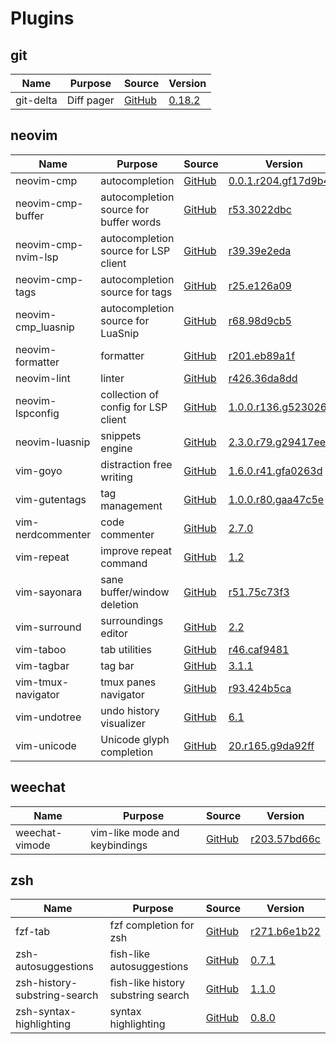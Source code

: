 # Plugins

## git

| Name                            | Purpose                                      | Source                                                                                            | Version                                                                                                                |
|---------------------------------|----------------------------------------------|---------------------------------------------------------------------------------------------------|------------------------------------------------------------------------------------------------------------------------|
| git-delta                       | Diff pager                                   | [GitHub](https://github.com/dandavison/delta)                                                     | [0.18.2](https://github.com/dandavison/delta/releases/tag/0.18.2)                                                      |

## neovim

| Name                            | Purpose                                      | Source                                                                                            | Version                                                                                                                |
|---------------------------------|----------------------------------------------|---------------------------------------------------------------------------------------------------|------------------------------------------------------------------------------------------------------------------------|
| neovim-cmp                      | autocompletion                               | [GitHub](https://github.com/hrsh7th/nvim-cmp)                                                     | [0.0.1.r204.gf17d9b4](https://github.com/hrsh7th/nvim-cmp/commit/f17d9b4394027ff4442b298398dfcaab97e40c4f)             |
| neovim-cmp-buffer               | autocompletion source for buffer words       | [GitHub](https://github.com/hrsh7th/cmp-buffer)                                                   | [r53.3022dbc](https://github.com/hrsh7th/cmp-buffer/commit/3022dbc9166796b644a841a02de8dd1cc1d311fa)                   |
| neovim-cmp-nvim-lsp             | autocompletion source for LSP client         | [GitHub](https://github.com/hrsh7th/cmp-nvim-lsp)                                                 | [r39.39e2eda](https://github.com/hrsh7th/cmp-nvim-lsp/commit/39e2eda76828d88b773cc27a3f61d2ad782c922d)                 |
| neovim-cmp-tags                 | autocompletion source for tags               | [GitHub](https://github.com/quangnguyen30192/cmp-nvim-tags)                                       | [r25.e126a09](https://github.com/quangnguyen30192/cmp-nvim-tags/commit/e126a09ef49f0611c127dea851fa0052aa223f15)       |
| neovim-cmp_luasnip              | autocompletion source for LuaSnip            | [GitHub](https://github.com/saadparwaiz1/cmp_luasnip)                                             | [r68.98d9cb5](https://github.com/saadparwaiz1/cmp_luasnip/commit/98d9cb5c2c38532bd9bdb481067b20fea8f32e90)             |
| neovim-formatter                | formatter                                    | [GitHub](https://github.com/mhartington/formatter.nvim)                                           | [r201.eb89a1f](https://github.com/mhartington/formatter.nvim/commit/eb89a1f3e079f1b9680bc7293b75fffccb5e1598)          |
| neovim-lint                     | linter                                       | [GitHub](https://github.com/mfussenegger/nvim-lint)                                               | [r426.36da8dd](https://github.com/mfussenegger/nvim-lint/commit/36da8dd0ddc4f88e0beae234c20e75397326f143)              |
| neovim-lspconfig                | collection of config for LSP client          | [GitHub](https://github.com/neovim/nvim-lspconfig)                                                | [1.0.0.r136.g52302604](https://github.com/neovim/nvim-lspconfig/commit/52302604e3c667cfdf33aadf89088e96eb3c5da3)       |
| neovim-luasnip                  | snippets engine                              | [GitHub](https://github.com/L3MON4D3/LuaSnip)                                                     | [2.3.0.r79.g29417ee](https://github.com/L3MON4D3/LuaSnip/commit/29417eea5b7c4b6beda105ced072855101d9680e)              |
| vim-goyo                        | distraction free writing                     | [GitHub](https://github.com/junegunn/goyo.vim)                                                    | [1.6.0.r41.gfa0263d](https://github.com/junegunn/goyo.vim/commit/fa0263d456dd43f5926484d1c4c7022dfcb21ba9)             |
| vim-gutentags                   | tag management                               | [GitHub](https://github.com/ludovicchabant/vim-gutentags)                                         | [1.0.0.r80.gaa47c5e](https://github.com/ludovicchabant/vim-gutentags/commit/aa47c5e29c37c52176c44e61c780032dfacef3dd)  |
| vim-nerdcommenter               | code commenter                               | [GitHub](https://github.com/preservim/nerdcommenter)                                              | [2.7.0](https://github.com/preservim/nerdcommenter/releases/tag/2.7.0)                                                 |
| vim-repeat                      | improve repeat command                       | [GitHub](https://github.com/tpope/vim-repeat)                                                     | [1.2](https://github.com/tpope/vim-repeat/releases/tag/v1.2)                                                           |
| vim-sayonara                    | sane buffer/window deletion                  | [GitHub](https://github.com/mhinz/vim-sayonara)                                                   | [r51.75c73f3](https://github.com/mhinz/vim-sayonara/commit/75c73f3cf3e96f8c09db5291970243699aadc02c)                   |
| vim-surround                    | surroundings editor                          | [GitHub](https://github.com/tpope/vim-surround)                                                   | [2.2](https://github.com/tpope/vim-surround/releases/tag/v2.2)                                                         |
| vim-taboo                       | tab utilities                                | [GitHub](https://github.com/gcmt/taboo.vim)                                                       | [r46.caf9481](https://github.com/gcmt/taboo.vim/commit/caf948187694d3f1374913d36f947b3f9fa1c22f)                       |
| vim-tagbar                      | tag bar                                      | [GitHub](https://github.com/preservim/tagbar)                                                     | [3.1.1](https://github.com/preservim/tagbar/releases/tag/v3.1.1)                                                       |
| vim-tmux-navigator              | tmux panes navigator                         | [GitHub](https://github.com/christoomey/vim-tmux-navigator)                                       | [r93.424b5ca](https://github.com/christoomey/vim-tmux-navigator/commit/424b5caa154bff34dc258ee53cec5a8e36cf7ea8)       |
| vim-undotree                    | undo history visualizer                      | [GitHub](https://github.com/mbbill/undotree)                                                      | [6.1](https://github.com/mbbill/undotree/releases/tag/rel_6.1)                                                         |
| vim-unicode                     | Unicode glyph completion                     | [GitHub](https://github.com/chrisbra/unicode.vim)                                                 | [20.r165.g9da92ff](https://github.com/chrisbra/unicode.vim/commit/9da92ffe08b90200dcb499fdfecb234326f5514c)            |


## weechat

| Name                            | Purpose                                      | Source                                                                                            | Version                                                                                                                |
|---------------------------------|----------------------------------------------|---------------------------------------------------------------------------------------------------|------------------------------------------------------------------------------------------------------------------------|
| weechat-vimode                  | vim-like mode and keybindings                | [GitHub](https://github.com/GermainZ/weechat-vimode)                                              | [r203.57bd66c](https://github.com/GermainZ/weechat-vimode/commit/57bd66cf558abc12e5b32a08064e58d5eaf713ce)             |


## zsh

| Name                            | Purpose                                      | Source                                                                                            | Version                                                                                                                |
|---------------------------------|----------------------------------------------|---------------------------------------------------------------------------------------------------|------------------------------------------------------------------------------------------------------------------------|
| fzf-tab                         | fzf completion for zsh                       | [GitHub](https://github.com/Aloxaf/fzf-tab)                                                       | [r271.b6e1b22](https://github.com/Aloxaf/fzf-tab/commit/b6e1b22458a131f835c6fe65bdb88eb45093d2d2)                      |
| zsh-autosuggestions             | fish-like autosuggestions                    | [GitHub](https://github.com/zsh-users/zsh-autosuggestions)                                        | [0.7.1](https://github.com/zsh-users/zsh-autosuggestions/releases/tag/v0.7.1)                                          |
| zsh-history-substring-search    | fish-like history substring search           | [GitHub](https://github.com/zsh-users/zsh-history-substring-search)                               | [1.1.0](https://github.com/zsh-users/zsh-history-substring-search/releases/tag/v1.1.0)                                 |
| zsh-syntax-highlighting         | syntax highlighting                          | [GitHub](https://github.com/zsh-users/zsh-syntax-highlighting)                                    | [0.8.0](https://github.com/zsh-users/zsh-syntax-highlighting/releases/tag/0.8.0)                                       |
